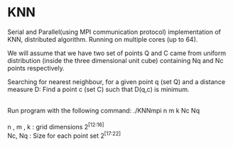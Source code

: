 # KNN
Serial and Parallel(using MPI communication protocol) implementation of KNN, distributed algorithm. Running on multiple cores (up to 64).

We will assume that we have two set of points Q and C  came from uniform distribution (inside the three dimensional unit cube)  containing Nq and Nc points respectively.

Searching for nearest neighbour, for a given point q (set Q) and a distance measure D: Find a point c (set C) such that D(q,c) is minimum.

<br />Run program with the following command:  ./KNNmpi n m k  Nc Nq
<br />
<br />n , m , k : grid dimensions 2<sup>[12:16]</sup> 
<br />Nc, Nq : Size for each point set 2<sup>[17:22]</sup>

